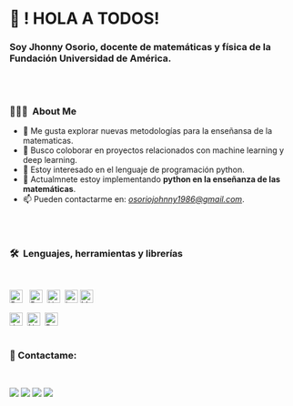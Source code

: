 # :wave: ! HOLA A TODOS!  

### Soy Jhonny Osorio, docente de matemáticas y física de la Fundación Universidad de América.
<br />  

#
### 👨🏻‍💻 &nbsp;About Me

- :telescope: Me gusta explorar nuevas metodologías para la enseñansa de la matematicas.
- :dancers: Busco coloborar en proyectos relacionados con machine learning y deep learning.
- 👀 Estoy interesado en el lenguaje de programación python.
- 🌱 Actualmnete estoy implementando **python en la enseñanza de las matemáticas**.
- 📫 Pueden contactarme en: *osoriojohnny1986@gmail.com*.
<br/>

#

### 🛠 &nbsp;Lenguajes, herramientas y librerías
<br />

<img alt="Python" src="https://img.shields.io/badge/python%20-%2314354C.svg?&style=for-the-badge&logo=python&logoColor=white"  height="23"/> &nbsp; <img alt="R" src="https://img.shields.io/badge/r-%23276DC3.svg?&style=for-the-badge&logo=r&logoColor=white" height="23"/> &nbsp;<img alt="HTML5" src="https://img.shields.io/badge/html5%20-%23E34F26.svg?&style=for-the-badge&logo=html5&logoColor=white" height="23"/> &nbsp;<img alt="LaTeX" src="https://img.shields.io/badge/latex%20-%23008080.svg?&style=for-the-badge&logo=latex&logoColor=white" height="23" />&nbsp;<img alt="Markdown" src="https://img.shields.io/badge/markdown-%23000000.svg?&style=for-the-badge&logo=markdown&logoColor=white" height="23" />

<img alt="Jupyter" src="https://img.shields.io/badge/Jupyter%20-%23F37626.svg?&style=for-the-badge&logo=Jupyter&logoColor=white" height="23" />&nbsp;
<img alt="NumPy" src="https://img.shields.io/badge/numpy%20-%23013243.svg?&style=for-the-badge&logo=numpy&logoColor=white" height="23"/>&nbsp;
<img alt="Pandas" src="https://img.shields.io/badge/pandas%20-%23150458.svg?&style=for-the-badge&logo=pandas&logoColor=white" height="23" />
<br />
#

###  :speech_balloon: Contactame:
<br />

<p align="center">

<a href="https://www.linkedin.com/in/johnny-osorio-gallego-046b401b8/"><img src="https://img.shields.io/badge/-Jhonny%20Osorio%20Gallego-0077B5?style=flat&logo=Linkedin&logoColor=white"/></a>
<a href="mailto:osoriojohnny1986@gmil.com"><img src="https://img.shields.io/badge/-osoriojohnny1986@gmil.com-D14836?style=flat&logo=Gmail&logoColor=white"/></a>
<a href="https://www.instagram.com/osoriojohnny/"><img src="https://img.shields.io/badge/-@osoriojohnny-E4405F?style=flat&logo=Instagram&logoColor=white"/></a>
<a href="https://www.facebook.com/johnny.o.gallego"><img src="https://img.shields.io/badge/-@johnny.o.gallego-0a6daa?style=flat&logo=Facebook&logoColor=white"/></a>

<!---
josorio398/josorio398 is a ✨ special ✨ repository because its `README.md` (this file) appears on your GitHub profile.
You can click the Preview link to take a look at your changes.
--->
